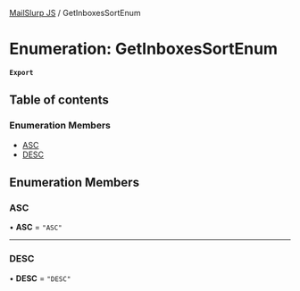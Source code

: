 [MailSlurp JS](../README.md) / GetInboxesSortEnum

# Enumeration: GetInboxesSortEnum

**`Export`**

## Table of contents

### Enumeration Members

- [ASC](GetInboxesSortEnum.md#asc)
- [DESC](GetInboxesSortEnum.md#desc)

## Enumeration Members

### ASC

• **ASC** = ``"ASC"``

___

### DESC

• **DESC** = ``"DESC"``

